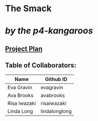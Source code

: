 # The Smack
# _by the p4-kangaroos_

## [Project Plan](https://docs.google.com/document/d/1iicxZwL0Sfc2mNzfxLqNAFXM357XP-C96Gz30Cukj44/edit)


## Table of Collaborators:
| Name | Github ID |
| ------------- | ----------- | 
|Eva Gravin | evagravin |
|Ava Brooks | avabrooks |
|Risa Iwazaki | risaiwazaki |
|Linda Long | lindalonglong |


